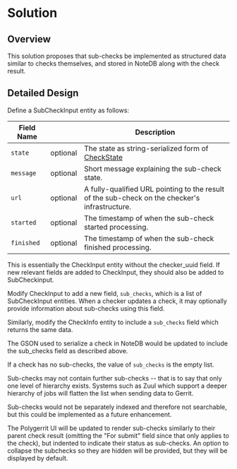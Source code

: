 # Solution

## <a id="overview"> Overview

This solution proposes that sub-checks be implemented as structured
data similar to checks themselves, and stored in NoteDB along with the
check result.

## <a id="detailed-design"> Detailed Design

Define a SubCheckInput entity as follows:

| Field Name      |          | Description |
| --------------- | -------- | ----------- |
| `state`         | optional | The state as string-serialized form of [CheckState](#check-state)
| `message`       | optional | Short message explaining the sub-check state.
| `url`           | optional | A fully-qualified URL pointing to the result of the sub-check on the checker's infrastructure.
| `started`       | optional | The timestamp of when the sub-check started processing.
| `finished`      | optional | The timestamp of when the sub-check finished processing.

This is essentially the CheckInput entity without the checker_uuid
field.  If new relevant fields are added to CheckInput, they should
also be added to SubCheckinput.

Modify CheckInput to add a new field, `sub_checks`, which is a list of
SubCheckInput entities.  When a checker updates a check, it may
optionally provide information about sub-checks using this field.

Similarly, modify the CheckInfo entity to include a `sub_checks` field
which returns the same data.

The GSON used to serialize a check in NoteDB would be updated to
include the sub_checks field as described above.

If a check has no sub-checks, the value of `sub_checks` is the empty
list.

Sub-checks may not contain further sub-checks -- that is to say that
only one level of hierarchy exists.  Systems such as Zuul which
support a deeper hierarchy of jobs will flatten the list when sending
data to Gerrit.

Sub-checks would not be separately indexed and therefore not
searchable, but this could be implemented as a future enhancement.

The Polygerrit UI will be updated to render sub-checks similarly to
their parent check result (omitting the "For submit" field since that
only applies to the check), but indented to indicate their status as
sub-checks.  An option to collapse the subchecks so they are hidden
will be provided, but they will be displayed by default.
